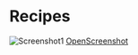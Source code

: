 # Recipes
![Screenshot1](https://user-images.githubusercontent.com/54910065/74857886-fe087680-5309-11ea-9346-c6f6b058138b.png)
[OpenScreenshot](https://user-images.githubusercontent.com/54910065/74857888-fea10d00-5309-11ea-912a-d75eface602d.png)
